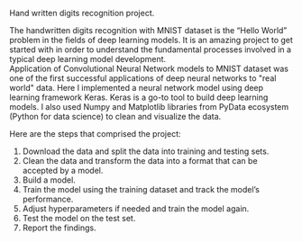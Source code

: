 Hand written digits recognition project.

The handwritten digits recognition with MNIST dataset is the “Hello World” problem in the fields of deep learning models. It is an amazing project to get started with in order to understand the fundamental processes involved in a typical deep learning model development.  
Application of Convolutional Neural Network models to MNIST dataset was one of the first successful applications of deep neural networks to "real world" data. Here I implemented a neural network model using deep learning framework Keras. Keras is a go-to tool to build deep learning models. 
I also used Numpy and Matplotlib libraries from PyData ecosystem (Python for data science) to clean and visualize the data.

Here are the steps that comprised the project:

1) Download the data and split the data into training and testing sets.
2) Clean the data and transform the data into a format that can be accepted by a model.
3) Build a model.
4) Train the model using the training dataset and track the model’s performance.
5) Adjust hyperparameters if needed and train the model again.
6) Test the model on the test set.
7) Report the findings.
